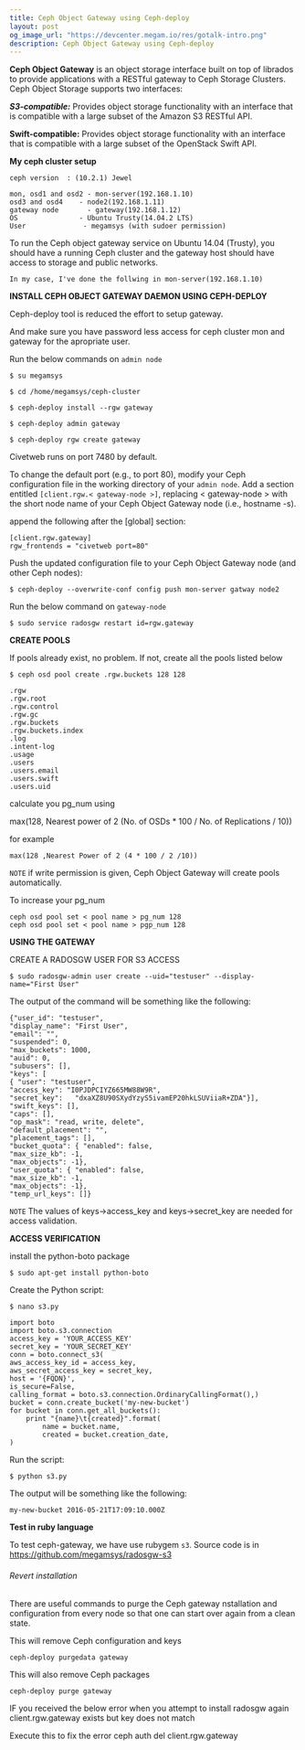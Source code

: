 ```yaml
---
title: Ceph Object Gateway using Ceph-deploy
layout: post
og_image_url: "https://devcenter.megam.io/res/gotalk-intro.png"
description: Ceph Object Gateway using Ceph-deploy
---
```


**Ceph Object Gateway** is an object storage interface built on top of librados to provide applications with a RESTful gateway to Ceph Storage Clusters. Ceph Object Storage supports two interfaces:

***S3-compatible:*** Provides object storage functionality with an interface that is compatible with a large subset of the Amazon S3 RESTful API.

**Swift-compatible:** Provides object storage functionality with an interface that is compatible with a large subset of the OpenStack Swift API.

**My ceph cluster setup**

    ceph version  : (10.2.1) Jewel

    mon, osd1 and osd2 - mon-server(192.168.1.10)
    osd3 and osd4 	 - node2(192.168.1.11)
    gateway node       - gateway(192.168.1.12)
    OS				 - Ubuntu Trusty(14.04.2 LTS)
    User 			  - megamsys (with sudoer permission)

To run the Ceph object gateway service on Ubuntu 14.04 (Trusty), you should have a running Ceph cluster and the gateway host should have access to storage and public networks.


	In my case, I've done the follwing in mon-server(192.168.1.10)


**INSTALL CEPH OBJECT GATEWAY DAEMON USING CEPH-DEPLOY**

Ceph-deploy tool is reduced the effort to setup gateway.

And make sure you have password less access for ceph cluster mon and gateway for the apropriate user.

Run the below commands on `admin node`


	$ su megamsys

    $ cd /home/megamsys/ceph-cluster

	$ ceph-deploy install --rgw gateway

	$ ceph-deploy admin gateway

	$ ceph-deploy rgw create gateway

Civetweb runs on port 7480 by default.

To change the default port (e.g., to port 80), modify your Ceph configuration file in the working directory of your `admin node`. Add a section entitled `[client.rgw.< gateway-node >]`, replacing < gateway-node > with the short node name of your Ceph Object Gateway node (i.e., hostname -s).

append the following after the [global] section:

	[client.rgw.gateway]
	rgw_frontends = "civetweb port=80"

Push the updated configuration file to your Ceph Object Gateway node (and other Ceph nodes):


	$ ceph-deploy --overwrite-conf config push mon-server gatway node2

Run the below command on `gateway-node`

	$ sudo service radosgw restart id=rgw.gateway

**CREATE POOLS**

If pools already exist, no problem. If not, create all the pools listed below

	$ ceph osd pool create .rgw.buckets 128 128

	.rgw
	.rgw.root
	.rgw.control
	.rgw.gc
	.rgw.buckets
	.rgw.buckets.index
	.log
	.intent-log
	.usage
	.users
	.users.email
	.users.swift
	.users.uid

calculate you pg_num using

max(128, Nearest power of 2 (No. of OSDs * 100 / No. of Replications / 10))

for example

	max(128 ,Nearest Power of 2 (4 * 100 / 2 /10))


`NOTE`
if write permission is given, Ceph Object Gateway will create pools automatically.

To increase your pg_num

	ceph osd pool set < pool name > pg_num 128
    ceph osd pool set < pool name > pgp_num 128


**USING THE GATEWAY**

CREATE A RADOSGW USER FOR S3 ACCESS

	$ sudo radosgw-admin user create --uid="testuser" --display-name="First User"

The output of the command will be something like the following:

	{"user_id": "testuser",
	"display_name": "First User",
	"email": "",
	"suspended": 0,
	"max_buckets": 1000,
	"auid": 0,
	"subusers": [],
	"keys": [
	{ "user": "testuser",
	"access_key": "I0PJDPCIYZ665MW88W9R",
	"secret_key": 	"dxaXZ8U90SXydYzyS5ivamEP20hkLSUViiaR+ZDA"}],
	"swift_keys": [],
	"caps": [],
	"op_mask": "read, write, delete",
	"default_placement": "",
	"placement_tags": [],
	"bucket_quota": { "enabled": false,
	"max_size_kb": -1,
	"max_objects": -1},
	"user_quota": { "enabled": false,
	"max_size_kb": -1,
	"max_objects": -1},
	"temp_url_keys": []}

`NOTE` The values of keys->access_key and keys->secret_key are needed for access validation.

**ACCESS VERIFICATION**

install the python-boto package

	$ sudo apt-get install python-boto

Create the Python script:

	$ nano s3.py

	import boto
	import boto.s3.connection
	access_key = 'YOUR_ACCESS_KEY'
	secret_key = 'YOUR_SECRET_KEY'
	conn = boto.connect_s3(
	aws_access_key_id = access_key,
	aws_secret_access_key = secret_key,
	host = '{FQDN}',
	is_secure=False,
	calling_format = boto.s3.connection.OrdinaryCallingFormat(),)
    bucket = conn.create_bucket('my-new-bucket')
	for bucket in conn.get_all_buckets():
		print "{name}\t{created}".format(
			name = bucket.name,
			created = bucket.creation_date,
	)

Run the script:

	$ python s3.py

The output will be something like the following:

	my-new-bucket 2016-05-21T17:09:10.000Z


**Test in ruby language**

To test ceph-gateway, we have use rubygem `s3`. Source code is in https://github.com/megamsys/radosgw-s3


###### Revert installation

There are useful commands to purge the Ceph gateway nstallation and configuration from every node so that one can start over again from a clean state.

This will remove Ceph configuration and keys

	ceph-deploy purgedata gateway

This will also remove Ceph packages

	ceph-deploy purge gateway

IF you received the below error when you attempt to install radosgw again
	client.rgw.gateway exists but key does not match

Execute this to fix the error
    ceph auth del client.rgw.gateway
